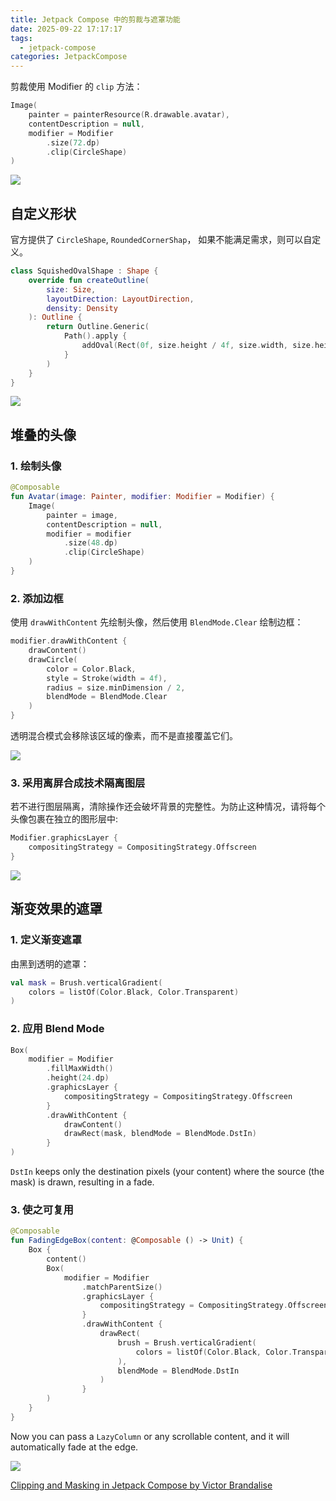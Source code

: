 ```yaml
---
title: Jetpack Compose 中的剪裁与遮罩功能
date: 2025-09-22 17:17:17
tags:
  - jetpack-compose
categories: JetpackCompose
---
```

剪裁使用 Modifier 的 `clip` 方法：

```kotlin
Image(
    painter = painterResource(R.drawable.avatar),
    contentDescription = null,
    modifier = Modifier
        .size(72.dp)
        .clip(CircleShape)
)
```

![](images/2025092201.webp)

## 自定义形状

官方提供了 `CircleShape`, `RoundedCornerShap`， 如果不能满足需求，则可以自定义。

```kotlin
class SquishedOvalShape : Shape {
    override fun createOutline(
        size: Size,
        layoutDirection: LayoutDirection,
        density: Density
    ): Outline {
        return Outline.Generic(
            Path().apply {
                addOval(Rect(0f, size.height / 4f, size.width, size.height))
            }
        )
    }
}
```

![](images/2025092202.webp)


## 堆叠的头像

### 1. 绘制头像

```kotlin
@Composable
fun Avatar(image: Painter, modifier: Modifier = Modifier) {
    Image(
        painter = image,
        contentDescription = null,
        modifier = modifier
            .size(48.dp)
            .clip(CircleShape)
    )
}
```

### 2. 添加边框

使用 `drawWithContent` 先绘制头像，然后使用 `BlendMode.Clear` 绘制边框：

```kotlin
modifier.drawWithContent {
    drawContent()
    drawCircle(
        color = Color.Black,
        style = Stroke(width = 4f),
        radius = size.minDimension / 2,
        blendMode = BlendMode.Clear
    )
}
```

透明混合模式会移除该区域的像素，而不是直接覆盖它们。

![](images/2025092203.webp)

### 3. 采用离屏合成技术隔离图层

若不进行图层隔离，清除操作还会破坏背景的完整性。为防止这种情况，请将每个头像包裹在独立的图形层中:

```kotlin
Modifier.graphicsLayer {
    compositingStrategy = CompositingStrategy.Offscreen
}
```


![](images/2025092204.webp)

## 渐变效果的遮罩

### 1. 定义渐变遮罩

由黑到透明的遮罩：

```kotlin
val mask = Brush.verticalGradient(
    colors = listOf(Color.Black, Color.Transparent)
)
```

### 2. 应用 Blend Mode

```kotlin
Box(
    modifier = Modifier
        .fillMaxWidth()
        .height(24.dp)
        .graphicsLayer {
            compositingStrategy = CompositingStrategy.Offscreen
        }
        .drawWithContent {
            drawContent()
            drawRect(mask, blendMode = BlendMode.DstIn)
        }
)
```
`DstIn` keeps only the destination pixels (your content) where the source (the mask) is drawn, resulting in a fade.

### 3.  使之可复用

```kotlin
@Composable
fun FadingEdgeBox(content: @Composable () -> Unit) {
    Box {
        content()
        Box(
            modifier = Modifier
                .matchParentSize()
                .graphicsLayer {
                    compositingStrategy = CompositingStrategy.Offscreen
                }
                .drawWithContent {
                    drawRect(
                        brush = Brush.verticalGradient(
                            colors = listOf(Color.Black, Color.Transparent)
                        ),
                        blendMode = BlendMode.DstIn
                    )
                }
        )
    }
}
```

Now you can pass a `LazyColumn` or any scrollable content, and it will automatically fade at the edge.

![](images/2025092205.webp)

[Clipping and Masking in Jetpack Compose by Victor Brandalise](https://victorbrandalise.com/clipping-and-masking-in-jetpack-compose/)